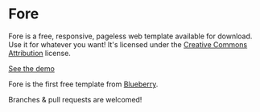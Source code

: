 # Fore

Fore is a free, responsive, pageless web template available for download. Use it for whatever you want! It's licensed under the <a href="http://creativecommons.org/licenses/by/3.0/">Creative Commons Attribution</a> license.

<a href="http://www.jrdnbwmn.com/blueberry/fore/">See the demo</a>

Fore is the first free template from <a href="http://eatablueberry.com">Blueberry</a>.

Branches & pull requests are welcomed!
